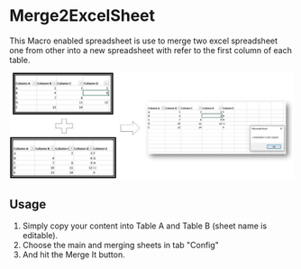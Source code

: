 # Merge2ExcelSheet

This Macro enabled spreadsheet is use to merge two excel spreadsheet one from other into a new spreadsheet with refer to the first column of each table.

![Show Image](mergeFile.jpg?raw=true "Merge File")

## Usage
1. Simply copy your content into Table A and Table B (sheet name is editable).
2. Choose the main and merging sheets in tab "Config"
3. And hit the Merge It button.
